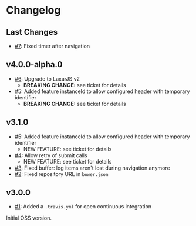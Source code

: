 # Changelog

## Last Changes

- [#7](https://github.com/LaxarJS/ax-log-activity/issues/7): Fixed timer after navigation


## v4.0.0-alpha.0

- [#6](https://github.com/LaxarJS/ax-log-activity/issues/6): Upgrade to LaxarJS v2
   + **BREAKING CHANGE:** see ticket for details
- [#5](https://github.com/LaxarJS/ax-log-activity/issues/5): Added feature instanceId to allow configured header with temporary identifier
   + **BREAKING CHANGE:** see ticket for details


## v3.1.0

- [#5](https://github.com/LaxarJS/ax-log-activity/issues/5): Added feature instanceId to allow configured header with temporary identifier
   + NEW FEATURE: see ticket for details
- [#4](https://github.com/LaxarJS/ax-log-activity/issues/4): Allow retry of submit calls
   + NEW FEATURE: see ticket for details
- [#3](https://github.com/LaxarJS/ax-log-activity/issues/3): Fixed buffer: log items aren't lost during navigation anymore
- [#2](https://github.com/LaxarJS/ax-log-activity/issues/2): Fixed repository URL in `bower.json`


## v3.0.0

- [#1](https://github.com/LaxarJS/ax-log-activity/issues/1): Added a `.travis.yml` for open continuous integration

Initial OSS version.
